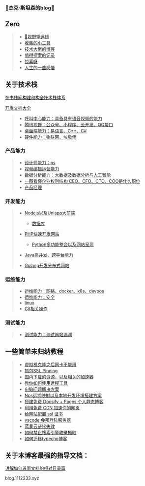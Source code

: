 ### 👋杰克·斯坦森的blog👋

## Zero

> * [🔭视野望远镜](Note/index/index.md)
> * [收集的小工具](Note/index/tools.md)
> * [技术大佬的博客](Note/index/jie-shao.md)
> * [值得探索的记录](Note/index/explorer.md)
> * [惊喜呀](Note/index/Surprise.md)
> * [人生的一些感悟](Note/index/Think.md)





## 关于技术栈



[在书栈网构建和构全技术栈体系](https://www.bookstack.cn/)

[开发文档大全](https://www.wenjiangs.com/doc)



> * [呼叫中心能力：具备具有语音视频的能力](Note/TechN/Callcenter/index.md)
> * [腾讯视野：公众号、小程序、云开发、QQ接口](Note/TechN/Tencent.md)
> * [桌面端能力：易语言、C++、C#](Note/TechN/Epl.md)
> * [硬件能力：物联网、垃圾佬](Note/TechN/Hardware.md)





### 产品能力

> * [设计师能力：ps](Note/TechN/design/ndex.md)
> * [视频编辑运营能力](Note/TechN/Video.md)
> * [数据分析能力：大数据及数据分析与人工智能](Note/TechN/BigData/index.md)
> * [一图看懂企业权利结构 CEO、CFO、CTO、COO是什么职位](Note/tx_company/compay_jiagou.md)
> * [产品经理](Note/tx_company/product.md)



### 开发能力

> * [Nodejs以及Uniapp大前端](Note/TechN/Nodejs/index.md)
>
>   * [数据库](Note/TechN/Databases/index.md)
>
> * [PHP快速开发网站](Note/TechN/php/index.md)
>
>   * [Python多功能整合以及网站呈现](Note/TechN/python/index.md)
>
> * [Java高并发、跨平台能力](Note/TechN/Java/index.md)
>
> * [Golang开发分布式网站](Note/TechN/Golang/index.md)



### 运维能力

> * [运维能力：网络、docker、k8s、devpos](Note/TechN/network.md)
> * [运维能力：安全](Note/TechN/Safe/index.md)
> * [linux](Note/TechN/Linux/index.md)
> * [Git相关操作](Note/TechN/Git/index.md)



### 测试能力

> * [测试能力：测试网站漏洞](Note/TechN/Test.md)





## 一些简单未归纳教程

> * [虚拟机克隆之后网卡不能用](Note/Doc/VMware_Network.md)
> * [抓包SSL Pinning](Note/Doc/ssl_Pinning.md)
> * [国内下载的资源，以及相关的加速器](Note/Doc/download.md)
> * [教你如何使用远程工具](Note/Doc/yuan-cheng.md)
> * [电脑问题解决方案](Note/Service/s1.md)
> * [Nps远程映射以及本地开发环境搭建方案](Note/Service/nps.md)
> * [搭建免费 Docsify + Pages 个人静态博客](new-blog/README.md)
> * [利用免费 CDN 加速你的网页](speedup-web/speedup-web.md)
> * [给网站配置 ssl 证书](ssl-ngnix/README.md)
> * [vscode 免密登陆服务器](vscode-ssh/vscode-ssh.md)
> * [蓝奏云链接失效](Note/other/lanzou.md)
> * [如何禁止搜索引擎收录抓取](Note/other/seo.md)
> * [如何迁移typecho博客](Note/other/typecho.md)



## 关于本博客最强的指导文档：

[讲解如何设置文档的相对目录篇](https://www.wenjiangs.com/doc/docsifyjs-configuration)



blog.1112233.xyz
